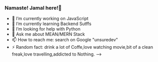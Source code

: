 ### Namaste! Jamal  here!👋

- 🔭 I’m currently working on JavaScript 
- 🌱 I’m currently learning Backend Sutffs
- 🤔 I’m looking for help with Python 
- 💬 Ask me about MEAN/MERN Stack
- 📫 How to reach me: search on Google "unsuredev"
- ⚡ Random fact: drink a lot of Coffe,love watching movie,bit of a clean freak,love travelling,addicted to Nothing.
-->
